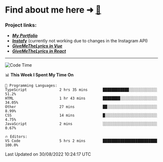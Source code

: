 # Find about me here ➜ [🧑](https://pauabella.dev)

### Project links:
- ***[My Portfolio](https://pauabella.dev)***
- ***[Instafy](https://instafy.me)*** (currently not working due to changes in the Instagram API)
- ***[GiveMeTheLyrics in Vue](https://lyrics.pauabella.dev)***
- ***[GiveMeTheLyrics in React](https://pauabella.dev/GiveMeTheLyrics)***

---
<!--START_SECTION:waka-->
![Code Time](http://img.shields.io/badge/Code%20Time-1%2C385%20hrs%2016%20mins-blue)

📊 **This Week I Spent My Time On** 

```text
💬 Programming Languages: 
TypeScript               2 hrs 35 mins       ████████████░░░░░░░░░░░░░   51.2% 
HTML                     1 hr 43 mins        ████████░░░░░░░░░░░░░░░░░   34.05% 
Other                    27 mins             ██░░░░░░░░░░░░░░░░░░░░░░░   8.99% 
CSS                      14 mins             █░░░░░░░░░░░░░░░░░░░░░░░░   4.75% 
JavaScript               2 mins              ░░░░░░░░░░░░░░░░░░░░░░░░░   0.67%

🔥 Editors: 
VS Code                  5 hrs 2 mins        █████████████████████████   100.0%

```


 Last Updated on 30/08/2022 10:24:17 UTC
<!--END_SECTION:waka-->
